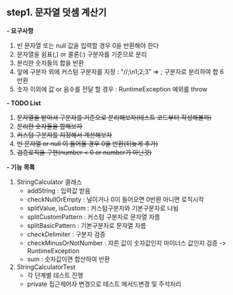 **step1. 문자열 덧셈 계산기**
-
**- 요구사항**
1. 빈 문자열 또는 null 값을 입력할 경우 0을 반환해야 한다
2. 문자열을 쉼표(,) or 콜론(:) 구분자를 기준으로 분리
3. 분리한 숫자들의 합을 반환
4. 앞에 구분자 외에 커스텀 구분자를 지정 : "//;\n1;2;3" => ; 구분자로 분리하여 합 6 반환
5. 숫자 이외에 값 or 음수를 전달 할 경우 : RuntimeException 예외를 throw

**- TODO List**
1. ~~문자열을 받아서 구분자를 기준으로 분리해보자(테스트 코드부터 작성해볼까)~~
2. ~~분리한 숫자들을 합해보자~~
3. ~~커스텀 구분자를 지정해서 계산해보자~~
4. ~~빈 문자열 or null 이 들어올 경우 0을 반환(뒤늦게 추가)~~
5. ~~검증로직을 구현(number < 0 or number가 아닌것)~~

**- 기능 목록**
1. StringCalculator 클래스
    - addString : 입력값 받음
    - checkNullOrEmpty : 널이거나 0이 들어오면 0반환 아니면 로직시작
    - splitValue, isCustom : 커스텀구분자와 기본구분자로 나뉨
    - splitCustomPattern : 커스텀 구분자로 문자열 자름
    - splitBasicPattern : 기본구분자로 문자열 자름
    - checkDelimiter : 구분자 검증  
    - checkMinusOrNotNumber : 자른 값이 숫자값인지 마이너스 값인지 검증 -> RuntimeException
    - sum : 숫자값이면 합산하여 반환
2. StringCalculatorTest
    - 각 단계별 테스트 진행
    - private 접근제어자 변경으로 테스트 메서드변경 및 주석처리
